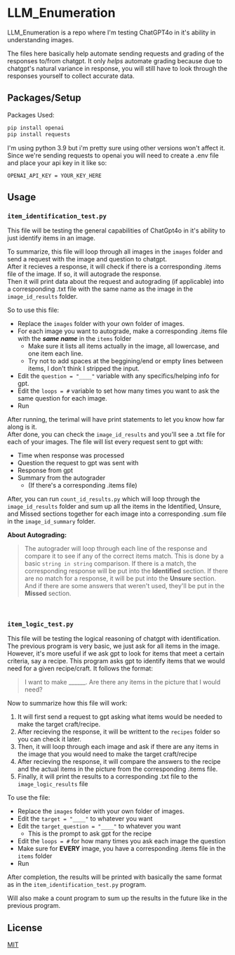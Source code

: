 # LLM_Enumeration

<p>
  LLM_Enumeration is a repo where I'm testing ChatGPT4o in it's ability in understanding images. 
</p>

The files here basically help automate sending requests and grading of the responses to/from chatgpt. It only *helps* automate grading because due to chatgpt's natural variance in response, you will still have to look through the responses yourself to collect accurate data.


## Packages/Setup
<p>Packages Used:</p>

```bash
pip install openai
pip install requests
```
<p>
  I'm using python 3.9 but i'm pretty sure using other versions won't affect it.<br> 
  Since we're sending requests to openai you will need to create a .env file and place your api key in it like so:
</p>

```.env
OPENAI_API_KEY = YOUR_KEY_HERE
```

## Usage
### ```item_identification_test.py```

This file will be testing the general capabilities of ChatGpt4o in it's ability to just identify items in an image. 

To summarize, this file will loop through all images in the ```images``` folder and send a request with the image and question to chatgpt.<br>
After it recieves a response, it will check if there is a corresponding .items file of the image. If so, it will autograde the response.<br>
Then it will print data about the request and autograding (if applicable) into a corresponding .txt file with the same name as the image in the ```image_id_results``` folder.<br>

So to use this file:
- Replace the ```images``` folder with your own folder of images.
-  For each image you want to autograde, make a corresponding .items file with the ***same name*** in the ```items``` folder
   - Make sure it lists all items actually in the image, all lowercase, and one item each line.
   - Try not to add spaces at the beggining/end or empty lines between items, I don't think I stripped the input.
- Edit the ```question = "____"``` variable with any specifics/helping info for gpt.
- Edit the ```loops = #``` variable to set how many times you want to ask the same question for each image.
- Run

After running, the terimal will have print statements to let you know how far along is it.<br>
After done, you can check the ```image_id_results``` and you'll see a .txt file for each of your images. The file will list every request sent to gpt with: 
- Time when response was processed
- Question the request to gpt was sent with
- Response from gpt
- Summary from the autograder
  - (If there's a corresponding .items file)

After, you can run ```count_id_results.py``` which will loop through the ```image_id_results``` folder and sum up all the items in the Identified, Unsure, and Missed sections together for each image into a corresponding .sum file in the ```image_id_summary``` folder.

**About Autograding:**

> The autograder will loop through each line of the response and compare it to see if any of the correct items match. This is done by a basic ```string in string``` comparison. If there is a match, the corresponding response will be put into the **Identified** section. If there are no match for a response, it will be put into the **Unsure** section. And if there are some answers that weren't used, they'll be put in the **Missed** section.
<br>

### ```item_logic_test.py```
This file will be testing the logical reasoning of chatgpt with identification. The previous program is very basic, we just ask for all items in the image. However, it's more useful if we ask gpt to look for items that meet a certain criteria, say a recipe. This program asks gpt to identify items that we would need for a given recipe/craft. It follows the format: <br>

>I want to make ______. Are there any items in the picture that I would need?

Now to summarize how this file will work:
1. It will first send a request to gpt asking what items would be needed to make the target craft/recipe.
2. After recieving the response, it will be writtent to the ```recipes``` folder so you can check it later.
3. Then, it will loop through each image and ask if there are any items in the image that you would need to make the target craft/recipe
4. After recieving the response, it will compare the answers to the recipe and the actual items in the picture from the corresponding .items file.
5. Finally, it will print the results to a corresponding .txt file to the ```image_logic_results``` file

To use the file:
- Replace the ```images``` folder with your own folder of images.
- Edit the ```target = "____"``` to whatever you want
- Edit the ```target_question = "____"``` to whatever you want
  - This is the prompt to ask gpt for the recipe
- Edit the ```loops = #``` for how many times you ask each image the question
- Make sure for **EVERY** image, you have a corresponding .items file in the ```items``` folder
- Run

After completion, the results will be printed with basically the same format as in the ```item_identification_test.py``` program.

Will also make a count program to sum up the results in the future like in the previous program.



## License

[MIT](https://choosealicense.com/licenses/mit/)
